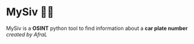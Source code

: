 # MySiv 🔎🚗
MySiv is a **OSINT** python tool to find information about a **car plate number** *created by AfraL*
